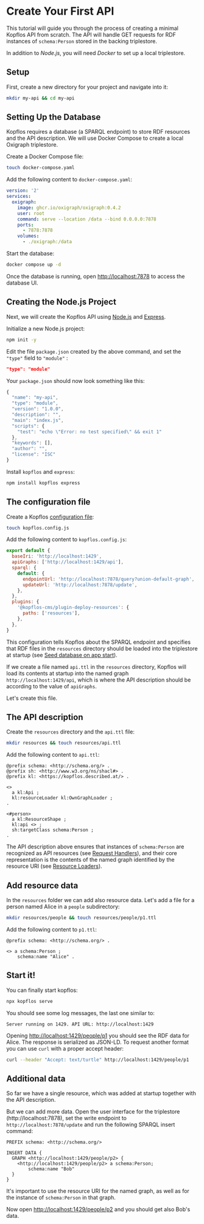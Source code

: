 # Create Your First API

This tutorial will guide you through the process of creating a minimal Kopflos API from scratch. The API will handle GET requests for RDF instances of `schema:Person` stored in the backing triplestore.

In addition to _Node.js_, you will need _Docker_ to set up a local triplestore.


## Setup

First, create a new directory for your project and navigate into it:

```bash 
mkdir my-api && cd my-api
```

## Setting Up the Database

Kopflos requires a database (a SPARQL endpoint) to store RDF resources and the API description. We will use Docker Compose to create a local Oxigraph triplestore.

Create a Docker Compose file:
```bash
touch docker-compose.yaml
```

Add the following content to `docker-compose.yaml`:

```yaml
version: '2'
services:
  oxigraph:
    image: ghcr.io/oxigraph/oxigraph:0.4.2
    user: root
    command: serve --location /data --bind 0.0.0.0:7878
    ports:
      - 7878:7878
    volumes:
      - ./oxigraph:/data
```
Start the database:
```bash
docker compose up -d
```
Once the database is running, open [http://localhost:7878](http://localhost:7878) to access the database UI.


## Creating the Node.js Project

Next, we will create the Kopflos API using [Node.js](http://nodejs.org/) and [Express](http://expressjs.com/).

Initialize a new Node.js project:

```bash
npm init -y
```

Edit the file `package.json` created by the above command, and set the `"type"` field to `"module"` :

```json
"type": "module"
```

Your `package.json` should now look something like this:

```js
{
  "name": "my-api",
  "type": "module",
  "version": "1.0.0",
  "description": "",
  "main": "index.js",
  "scripts": {
    "test": "echo \"Error: no test specified\" && exit 1"
  },
  "keywords": [],
  "author": "",
  "license": "ISC"
}
```
Install `kopflos` and `express`:

```bash
npm install kopflos express
```

## The configuration file

Create a Kopflos [configuration file](../reference/configuration):
```bash
touch kopflos.config.js
```
Add the following content to `kopflos.config.js`:
```js
export default {
  baseIri: 'http://localhost:1429',
  apiGraphs: ['http://localhost:1429/api'],
  sparql: {
    default: {
      endpointUrl: 'http://localhost:7878/query?union-default-graph',
      updateUrl: 'http://localhost:7878/update',
    },
  },
  plugins: {
    '@kopflos-cms/plugin-deploy-resources': {
      paths: ['resources'],
    },
  },
}
```
This configuration tells Kopflos about the SPARQL endpoint and specifies that RDF files in the `resources` directory should be loaded into the triplestore at startup (see [Seed database on app start](../how-to/seed-database.md)). 

If we create a file named `api.ttl` in the `resources` directory, Kopflos will load its contents at startup into the named graph `http://localhost:1429/api`, which is where the API description should be according to the value of `apiGraphs`.

Let's create this file.


## The API description

Create the `resources` directory and the `api.ttl` file:

```bash
mkdir resources && touch resources/api.ttl
```

Add the following content to `api.ttl`:

```turtle
@prefix schema: <http://schema.org/> .
@prefix sh: <http://www.w3.org/ns/shacl#> .
@prefix kl: <https://kopflos.described.at/> .

<>
  a kl:Api ;
  kl:resourceLoader kl:OwnGraphLoader ;
.

<#person>
  a kl:ResourceShape ;
  kl:api <> ;
  sh:targetClass schema:Person ;
.
```
The API description above ensures that instances of `schema:Person` are
recognized as API resources (see [Request Handlers](../reference/request-handlers)), 
and their core representation is the contents of the named graph identified by the resource URI (see [Resource Loaders](../how-to/resource-loaders)).

## Add resource data
In the `resources` folder we can add also resource data.
Let's add a file for a person named Alice in a `people` subdirectory:
```bash
mkdir resources/people && touch resources/people/p1.ttl
```

Add the following content to `p1.ttl`:

```turtle
@prefix schema: <http://schema.org/> .

<> a schema:Person ;
    schema:name "Alice" .
```

## Start it!
You can finally start kopflos:

```bash
npx kopflos serve
```
You should see some log messages, the last one similar to:
```
Server running on 1429. API URL: http://localhost:1429 
```

Opening [http://localhost:1429/people/p1](http://localhost:1429/people/p1) you should see the RDF data for Alice.
The response is serialized as JSON-LD. To request another format you can use `curl`
with a proper accept header:

```bash
curl --header "Accept: text/turtle" http://localhost:1429/people/p1
```

## Additional data
So far we have a single resource, which was added at startup together with the API description.

But we can add more data. Open the user interface for the triplestore (http://localhost:7878),
set the write endpoint to `http://localhost:7878/update`
and run the following SPARQL insert command:


```sparql
PREFIX schema: <http://schema.org/>

INSERT DATA {
  GRAPH <http://localhost:1429/people/p2> {
  	<http://localhost:1429/people/p2> a schema:Person;
    	schema:name "Bob"
  }
}
```
It's important to use the resource URI for the named graph, as well
as for the instance of `schema:Person` in that graph.

Now open [http://localhost:1429/people/p2](http://localhost:1429/people/p2) and you should get also Bob's data.
